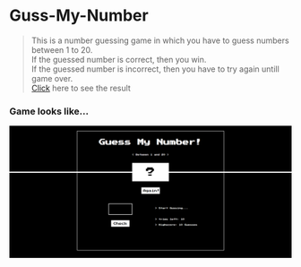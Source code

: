 # Guss-My-Number
 
> This is a number guessing game in which you have to guess numbers between 1 to 20.<br>
> If the guessed number is correct, then you win.<br>
> If the guessed number is incorrect, then you have to try again untill game over.<br>
> <a href="https://viral-gajera.github.io/Guess-My-Number/">Click</a> here to see the result

### Game looks like...

<img src="https://github.com/Viral-Gajera/Guess-My-Number/blob/main/resource/Annotation%202022-05-21%20142902.png?raw=true" alt="drawing" width="800"/>
